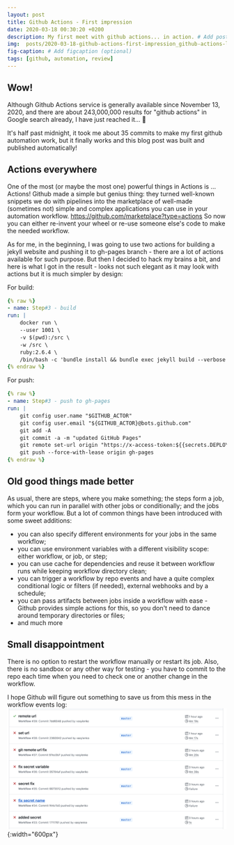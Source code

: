 ```yaml
---
layout: post
title: Github Actions - First impression
date: 2020-03-18 00:30:20 +0200
description: My first meet with github actions... in action. # Add post description (optional)
img:  posts/2020-03-18-github-actions-first-impression_github-actions-logo.png # Add image post (optional)
fig-caption: # Add figcaption (optional)
tags: [github, automation, review]
---
```


## Wow!
Although Github Actions service is generally available since November 13, 2020, and there are about 243,000,000 results for "github actions" in Google search already, I have just reached it... :turtle:

It's half past midnight, it took me about 35 commits to make my first github automation work, but it finally works and this blog post was built and published automatically!

## Actions everywhere
One of the most (or maybe the most one) powerful things in Actions is ... Actions! Github made a simple but genius thing: they turned well-known snippets we do with pipelines into the marketplace of well-made (sometimes not) simple and complex applications you can use in your automation workflow. https://github.com/marketplace?type=actions
So now you can either re-invent your wheel or re-use someone else's code to make the needed workflow. 

As for me, in the beginning, I was going to use two actions for building a jekyll website and pushing it to gh-pages branch - there are a lot of actions available for such purpose. But then I decided to hack my brains a bit, and here is what I got in the result - looks not such elegant as it may look with actions but it is much simpler by design:

For build:
```yaml
{% raw %}
- name: Step#3 - build
run: |
    docker run \
    --user 1001 \
    -v $(pwd):/src \
    -w /src \
    ruby:2.6.4 \
    /bin/bash -c 'bundle install && bundle exec jekyll build --verbose --destination "_site"'
{% endraw %}
````
For push:
```yaml
{% raw %}
- name: Step#3 - push to gh-pages
run: |
    git config user.name "$GITHUB_ACTOR"
    git config user.email "${GITHUB_ACTOR}@bots.github.com"
    git add -A 
    git commit -a -m "updated GitHub Pages"
    git remote set-url origin "https://x-access-token:${{secrets.DEPLOY_TOKEN}}@github.com/vasylenko/serhii.vasylenko.info.git"
    git push --force-with-lease origin gh-pages
{% endraw %}
```



## Old good things made better
As usual, there are steps, where you make something; the steps form a job, which you can run in parallel with other jobs or conditionally; and the jobs form your workflow. But a lot of common things have been introduced with some sweet additions:

- you can also specify different environments for your jobs in the same workflow;
- you can use environment variables with a different visibility scope: either workflow, or job, or step;
- you can use cache for dependencies and reuse it between workflow runs while keeping workflow directory clean;
- you can trigger a workflow by repo events and have a quite complex conditional logic or filters (if needed), external webhooks and by a schedule;
- you can pass artifacts between jobs inside a workflow with ease - Github provides simple actions for this, so you don't need to dance around temporary directories or files;
- and much more

## Small disappointment 
There is no option to restart the workflow manually or restart its job. Also, there is no sandbox or any other way for testing - you have to commit to the repo each time when you need to check one or another change in the workflow.

I hope Github will figure out something to save us from this mess in the workflow events log:
![github actions events](/assets/img/posts/2020-03-18-github-actions-first-impression_github-actions-events.png "github actions events"){:width="600px"}